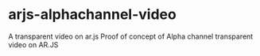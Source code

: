# arjs-alphachannel-video
A transparent video on ar.js
Proof of concept of Alpha channel transparent video on AR.JS